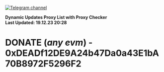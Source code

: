 [![Telegram channel](https://img.shields.io/endpoint?url=https://runkit.io/damiankrawczyk/telegram-badge/branches/master?url=https://t.me/n4z4v0d)](https://t.me/n4z4v0d) 

**Dynamic Updates Proxy List with Proxy Checker**  
**Last Updated: 19.12.23 20:28**

# DONATE (_any evm_) - 0xDEADf12DE9A24b47Da0a43E1bA70B8972F5296F2
